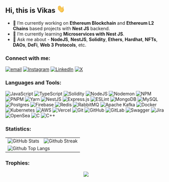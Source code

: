 ## Hi, this is Vikas <img src="https://raw.githubusercontent.com/ABSphreak/ABSphreak/master/gifs/Hi.gif" width="25px" height="25px"/>
- 🔭 I’m currently working on **Ethereum Blockchain** and **Ethereum L2 Chains** based projects with **Nest JS** backend.
- 🌱 I’m currently learning **Microservices with Nest JS**.
- 💬 Ask me about - **NodeJS**, **NestJS**, **Solidity**, **Ethers**, **Hardhat**, **NFTs**, **DAOs**, **DeFi**, **Web 3 Protocols**, etc.

### Connect with me:
[![email](https://img.shields.io/badge/Email-D14836?style=for-the-badge&logo=gmail&logoColor=white)](mailto:mail.ervikassingh@gmail.com) 
[![Instagram](https://img.shields.io/badge/Instagram-%23E4405F.svg?style=for-the-badge&logo=Instagram&logoColor=white)](https://instagram.com/wiekki) 
[![LinkedIn](https://img.shields.io/badge/LinkedIn-%230077B5.svg?style=for-the-badge&logo=linkedin&logoColor=white)](https://linkedin.com/in/ervikassingh) 
[![X](https://img.shields.io/badge/X-black.svg?style=for-the-badge&logo=X&logoColor=white)](https://x.com/wiekkii) 

### Languages and Tools:
![JavaScript](https://img.shields.io/badge/javascript-%23323330.svg?style=for-the-badge&logo=javascript&logoColor=%23F7DF1E) 
![TypeScript](https://img.shields.io/badge/typescript-%23007ACC.svg?style=for-the-badge&logo=typescript&logoColor=white) 
![Solidity](https://img.shields.io/badge/Solidity-%23363636.svg?style=for-the-badge&logo=solidity&logoColor=white) 
![NodeJS](https://img.shields.io/badge/node.js-6DA55F?style=for-the-badge&logo=node.js&logoColor=white) 
![Nodemon](https://img.shields.io/badge/NODEMON-%23323330.svg?style=for-the-badge&logo=nodemon&logoColor=%BBDEAD) 
![NPM](https://img.shields.io/badge/NPM-%23CB3837.svg?style=for-the-badge&logo=npm&logoColor=white) 
![PNPM](https://img.shields.io/badge/pnpm-%234a4a4a.svg?style=for-the-badge&logo=pnpm&logoColor=f69220) 
![Yarn](https://img.shields.io/badge/yarn-%232C8EBB.svg?style=for-the-badge&logo=yarn&logoColor=white) 
![NestJS](https://img.shields.io/badge/nestjs-%23E0234E.svg?style=for-the-badge&logo=nestjs&logoColor=white) 
![Express.js](https://img.shields.io/badge/express.js-%23404d59.svg?style=for-the-badge&logo=express&logoColor=%2361DAFB) 
![ESLint](https://img.shields.io/badge/ESLint-4B3263?style=for-the-badge&logo=eslint&logoColor=white)
![MongoDB](https://img.shields.io/badge/MongoDB-%234ea94b.svg?style=for-the-badge&logo=mongodb&logoColor=white) 
![MySQL](https://img.shields.io/badge/mysql-4479A1.svg?style=for-the-badge&logo=mysql&logoColor=white) 
![Postgres](https://img.shields.io/badge/postgres-%23316192.svg?style=for-the-badge&logo=postgresql&logoColor=white) 
![Firebase](https://img.shields.io/badge/firebase-%23039BE5.svg?style=for-the-badge&logo=firebase) 
![Redis](https://img.shields.io/badge/redis-%23DD0031.svg?style=for-the-badge&logo=redis&logoColor=white) 
![RabbitMQ](https://img.shields.io/badge/rabbitmq-FF6600?style=for-the-badge&logo=rabbitmq&logoColor=white) 
![Apache Kafka](https://img.shields.io/badge/Apache%20Kafka-000?style=for-the-badge&logo=apachekafka) 
![Docker](https://img.shields.io/badge/docker-%230db7ed.svg?style=for-the-badge&logo=docker&logoColor=white) 
![Kubernetes](https://img.shields.io/badge/kubernetes-%23326ce5.svg?style=for-the-badge&logo=kubernetes&logoColor=white) 
![AWS](https://img.shields.io/badge/AWS-%23FF9900.svg?style=for-the-badge&logo=amazon-aws&logoColor=white) 
![Vercel](https://img.shields.io/badge/vercel-%23000000.svg?style=for-the-badge&logo=vercel&logoColor=white) 
![Git](https://img.shields.io/badge/git-%23F05033.svg?style=for-the-badge&logo=git&logoColor=white) 
![GitHub](https://img.shields.io/badge/github-%23121011.svg?style=for-the-badge&logo=github&logoColor=white) 
![GitLab](https://img.shields.io/badge/gitlab-%23181717.svg?style=for-the-badge&logo=gitlab&logoColor=white) 
![Swagger](https://img.shields.io/badge/-Swagger-%23Clojure?style=for-the-badge&logo=swagger&logoColor=white)
![Jira](https://img.shields.io/badge/jira-%230A0FFF.svg?style=for-the-badge&logo=jira&logoColor=white) 
![OpenSea](https://img.shields.io/badge/OpenSea-%232081E2.svg?style=for-the-badge&logo=opensea&logoColor=white) 
![C](https://img.shields.io/badge/c-%2300599C.svg?style=for-the-badge&logo=c&logoColor=white) 
![C++](https://img.shields.io/badge/c++-%2300599C.svg?style=for-the-badge&logo=c%2B%2B&logoColor=white) 

### Statistics:
<table>
  <tr>
    <td>
      <img src="https://github-readme-stats.vercel.app/api?username=ervikassingh&theme=yeblu&hide_border=false&include_all_commits=true&count_private=true" alt="GitHub Stats" title="Github Stats"/>  
    </td>
    <td>
      <img src="https://nirzak-streak-stats.vercel.app/?user=ervikassingh&theme=yeblu&hide_border=false" alt="Github Streak" title="Github Streak"/> 
    </td>
  </tr>
  <tr>
    <td colspan="2">
      <img width="40%" src="https://github-readme-stats.vercel.app/api/top-langs/?username=ervikassingh&theme=yeblu&hide_border=false&include_all_commits=true&count_private=true&layout=compact&hide=jupyter%20notebook" alt="Github Top Langs" title="Github Top Langs"/> 
    </td>
  </tr>
</table>

### Trophies:
<p align="center">
  <a>
    <img src="https://github-profile-trophy.vercel.app/?username=ervikassingh&theme=algolia&no-frame=false&no-bg=false&margin-w=4"/>
  </a>
</p>

<!--### Spotify Playing:
<p align="center">
  <a href="https://open.spotify.com/user/oluvwymx1n559evcd3csfvopf">
    <img width="500" src="https://spotify-now-playing-ervikassingh.vercel.app/api/spotify/?background_color=204600&border_color=204600" />
  </a>
</p>-->
